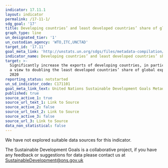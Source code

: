 ```yaml
---
indicator: 17.11.1
layout: indicator
permalink: /17-11-1/
sdg_goal: '17'
title: Developing countries’ and least developed countries’ share of global exports
graph_type: line
un_designated_tier: '1'
un_custodian_agency: 'WTO,ITC,UNCTAD'
target_id: '17.11'
goal_meta_link: 'http://unstats.un.org/sdgs/files/metadata-compilation/Metadata-Goal-17.pdf'
indicator_name: Developing countries’ and least developed countries’ share of global exports
target: >-
  Significantly increase the exports of developing countries, in particular with
  a view to doubling the least developed countries’ share of global exports by
  2020
reporting_status: notstarted
un_sd_indicator_code: C171101
goal_meta_link_text: United Nations Sustainable Development Goals Metadata (pdf 468kB)
published: true
source_active_1: true
source_url_text_1: Link to Source
source_active_2: false
source_url_text_2: Link to Source
source_active_3: false
source_url_3: Link to Source
data_non_statistical: false
---
```


We have not explored suitable data sources for this indicator. 

The Sustainable Development Goals is a collaborative project, if you have any feedback or suggestions for data please contact us at <SustainableDevelopment@ons.gov.uk>
